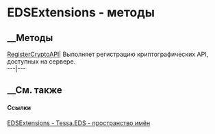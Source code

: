 # EDSExtensions - методы
##  __Методы
[RegisterCryptoAPI](M_Tessa_EDS_EDSExtensions_RegisterCryptoAPI.htm)|
Выполняет регистрацию криптографических API, доступных на сервере.  
---|---  
## __См. также
#### Ссылки
[EDSExtensions - ](T_Tessa_EDS_EDSExtensions.htm)
[Tessa.EDS - пространство имён](N_Tessa_EDS.htm)

